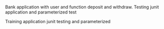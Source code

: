 Bank application with user and function deposit and withdraw.
Testing junit application and parameterized test

Training application junit testing and parameterized
